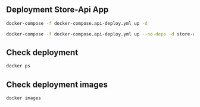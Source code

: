 
## Deployment Store-Api App
```sh
docker-compose -f docker-compose.api-deploy.yml up -d

docker-compose -f docker-compose.api-deploy.yml up --no-deps -d store-api // not work
```

## Check deployment
```sh
docker ps
```

## Check deployment images
```sh
docker images
```
